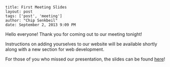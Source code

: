 ```
title: First Meeting Slides
layout: post
tags: ['post', 'meeting']
author: "Chip Senkbeil"
date: September 2, 2013 9:09 PM
```
Hello everyone! Thank you for coming out to our meeting tonight!

Instructions on adding yourselves to our website will be available
shortly along with a new section for web development.

For those of you who missed our presentation, the slides can be found
[here](/presentations/fall2013/2013_09_02.pdf)!

